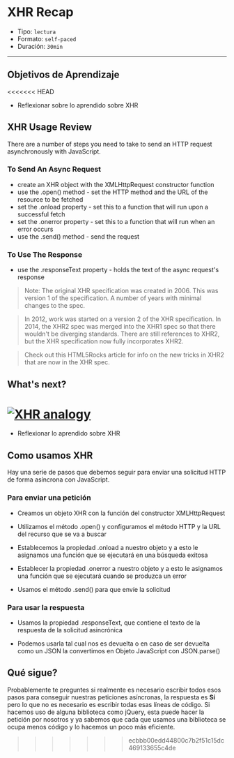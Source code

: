 # XHR Recap

- Tipo: `lectura`
- Formato: `self-paced`
- Duración: `30min`

***

## Objetivos de Aprendizaje

<<<<<<< HEAD
- Reflexionar sobre lo aprendido sobre XHR

## XHR Usage Review

There are a number of steps you need to take to send an HTTP request asynchronously with JavaScript.

### To Send An Async Request

- create an XHR object with the XMLHttpRequest constructor function
- use the .open() method - set the HTTP method and the URL of the resource to be fetched
- set the .onload property - set this to a function that will run upon a successful fetch
- set the .onerror property - set this to a function that will run when an error occurs
- use the .send() method - send the request

### To Use The Response

- use the .responseText property - holds the text of the async request's response

> Note: The original XHR specification was created in 2006. This was version 1 of the specification. A number of years with minimal changes to the spec.

> In 2012, work was started on a version 2 of the XHR specification. In 2014, the XHR2 spec was merged into the XHR1 spec so that there wouldn't be diverging standards. There are still references to XHR2, but the XHR specification now fully incorporates XHR2.

> Check out this HTML5Rocks article for info on the new tricks in XHR2 that are now in the XHR spec.

## What's next?

[![XHR analogy](https://img.youtube.com/vi/ZHHubdMGMvI/0.jpg)](https://youtu.be/ZHHubdMGMvI)
=======
- Reflexionar lo aprendido sobre XHR

## Como usamos XHR

Hay una serie de pasos que debemos seguir para enviar una solicitud HTTP
de forma asíncrona con JavaScript.

### Para enviar una petición

- Creamos un objeto XHR con la función del constructor XMLHttpRequest

- Utilizamos el método .open() y configuramos el método HTTP y la URL
  del recurso que se va a buscar

- Establecemos la propiedad .onload a nuestro objeto y a esto le asignamos
  una función que se ejecutará en una búsqueda exitosa

- Establecer la propiedad .onerror a nuestro objeto y a esto le asignamos una
  función que se ejecutará cuando se produzca un error

- Usamos el método .send() para que envíe la solicitud

### Para usar la respuesta

- Usamos la propiedad .responseText, que contiene el texto de la respuesta de
  la solicitud asincrónica

- Podemos usarla tal cual nos es devuelta o en caso de ser devuelta como un JSON
  la convertimos en Objeto JavaScript con JSON.parse()

## Qué sigue?

Probablemente te preguntes si realmente es necesario escribir todos esos pasos
para conseguir nuestras peticiones asíncronas, la respuesta es **Sí** pero lo
que no es necesario es escribir todas esas líneas de código. Si hacemos uso de
alguna biblioteca como jQuery, esta puede hacer la petición por nosotros y ya
sabemos que cada que usamos una biblioteca se ocupa menos código y lo hacemos
un poco más eficiente.
>>>>>>> ecbbb00edd44800c7b2f51c15dc469133655c4de

